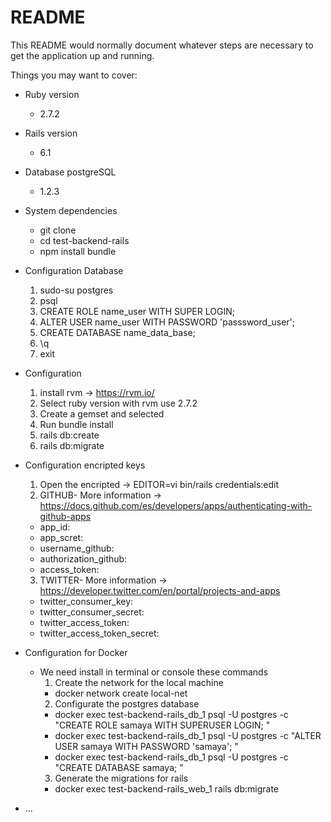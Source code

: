 # README

This README would normally document whatever steps are necessary to get the
application up and running.

Things you may want to cover:

* Ruby version
  - 2.7.2

* Rails version
  - 6.1

* Database postgreSQL
  - 1.2.3

* System dependencies
  - git clone 
  - cd test-backend-rails
  - npm install bundle

* Configuration Database
  1. sudo-su postgres
  2. psql
  3. CREATE ROLE name_user WITH SUPER LOGIN;
  4. ALTER USER name_user WITH PASSWORD 'passsword_user';
  5. CREATE DATABASE name_data_base;
  6. \q
  7. exit

* Configuration
  1. install rvm -> https://rvm.io/
  2. Select ruby version with rvm use 2.7.2
  3. Create a gemset and selected
  4. Run bundle install
  5. rails db:create
  6. rails db:migrate

* Configuration encripted keys
  1. Open the encripted -> EDITOR=vi bin/rails credentials:edit
  2. GITHUB- More information -> https://docs.github.com/es/developers/apps/authenticating-with-github-apps
    - app_id:
    - app_scret:
    - username_github:
    - authorization_github:
    - access_token:
  3. TWITTER- More information -> https://developer.twitter.com/en/portal/projects-and-apps
    - twitter_consumer_key:
    - twitter_consumer_secret:
    - twitter_access_token:
    - twitter_access_token_secret:

* Configuration for Docker
  - We need install in terminal or console these commands
    1. Create the network for the local machine
      - docker network create local-net
    2. Configurate the postgres database
      - docker exec test-backend-rails_db_1 psql -U postgres -c "CREATE ROLE samaya WITH SUPERUSER LOGIN; "
      - docker exec test-backend-rails_db_1 psql -U postgres -c "ALTER USER samaya WITH PASSWORD 'samaya'; "
      - docker exec test-backend-rails_db_1 psql -U postgres -c "CREATE DATABASE samaya; "
    3. Generate the migrations for rails
      - docker exec test-backend-rails_web_1 rails db:migrate

* ...
